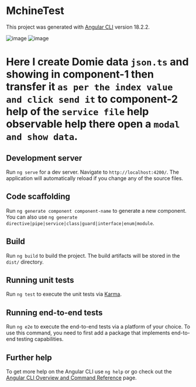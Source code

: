 # MchineTest

This project was generated with [Angular CLI](https://github.com/angular/angular-cli) version 18.2.2.

![image](https://github.com/user-attachments/assets/3c863f6d-6ddd-43cd-8824-1a9eb4fe82e7)
![image](https://github.com/user-attachments/assets/fad1bb46-9793-419d-b054-b8de866ee444)

# Here I create Domie data `json.ts` and showing in component-1 then transfer it `as per the index value and click send it` to  component-2 help of the  `service file` help observable help there open a `modal and show data`. 


## Development server

Run `ng serve` for a dev server. Navigate to `http://localhost:4200/`. The application will automatically reload if you change any of the source files.

## Code scaffolding

Run `ng generate component component-name` to generate a new component. You can also use `ng generate directive|pipe|service|class|guard|interface|enum|module`.

## Build

Run `ng build` to build the project. The build artifacts will be stored in the `dist/` directory.

## Running unit tests

Run `ng test` to execute the unit tests via [Karma](https://karma-runner.github.io).

## Running end-to-end tests

Run `ng e2e` to execute the end-to-end tests via a platform of your choice. To use this command, you need to first add a package that implements end-to-end testing capabilities.

## Further help

To get more help on the Angular CLI use `ng help` or go check out the [Angular CLI Overview and Command Reference](https://angular.dev/tools/cli) page.
